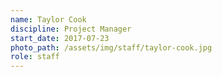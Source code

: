 ```yaml
---
name: Taylor Cook
discipline: Project Manager
start_date: 2017-07-23
photo_path: /assets/img/staff/taylor-cook.jpg
role: staff
---
```

